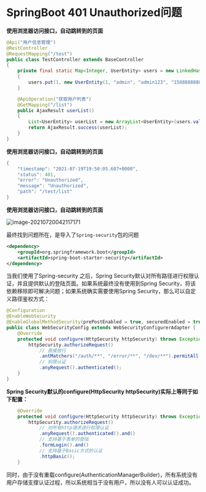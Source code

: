 # SpringBoot 401 Unauthorized问题

**使用浏览器访问接口，自动跳转到的页面**

```java
@Api("用户信息管理")
@RestController
@RequestMapping("/test")
public class TestController extends BaseController
{
    private final static Map<Integer, UserEntity> users = new LinkedHashMap<Integer, UserEntity>();
    {
        users.put(1, new UserEntity(1, "admin", "admin123", "15888888888"));
    }

    @ApiOperation("获取用户列表")
    @GetMapping("/list")
    public AjaxResult userList()
    {
        List<UserEntity> userList = new ArrayList<UserEntity>(users.values());
        return AjaxResult.success(userList);
    }
}
```

**使用浏览器访问接口，自动跳转到的页面**

```java
{
    "timestamp": "2021-07-19T19:50:05.607+0000",
    "status": 401,
    "error": "Unauthorized",
    "message": "Unauthorized",
    "path": "/test/list"
}
```

**使用浏览器访问接口，自动跳转到的页面**

![image-20210720042117171](https://cdn.jsdelivr.net/gh/liuhuanhuan963019/blogPicture/md_photos/SpringBoot401%E9%97%AE%E9%A2%98.png)

最终找到问题所在，是导入了`Spring-security`包的问题

```xml
<dependency>
    <groupId>org.springframework.boot</groupId>
    <artifactId>spring-boot-starter-security</artifactId>
</dependency>
```

当我们使用了Spring-security 之后，Spring Security默认对所有路径进行权限认证，并且提供默认的登陆页面。如果系统最终没有使用到Spring Security，将该依赖移除即可解决问题；如果系统确实需要使用Spring Security，那么可以自定义路径鉴权方式：

```java
@Configuration
@EnableWebSecurity
@EnableGlobalMethodSecurity(prePostEnabled = true, securedEnabled = true)
public class WebSecurityConfig extends WebSecurityConfigurerAdapter {
    @Override
    protected void configure(HttpSecurity httpSecurity) throws Exception {
        httpSecurity.authorizeRequest()              
            // 直接放行
            .antMatchers("/auth/**", "/error/**", "/dev/**").permitAll()
            // 权限认证
            .anyRequest().authenticated();
    }
}

```

**Spring Security默认的configure(HttpSecurity httpSecurity)实际上等同于如下配置：**

```java
    @Override
    protected void configure(HttpSecurity httpSecurity) throws Exception {
        httpSecurity.authorizeRequest()
            // 对所有http请求进行权限认证
            .anyRequest().authenticated().and()
            // 支持基于表单的登陆
            .formLogin().and()
            // 支持基于Basic方式的认证
            .httpBasic();
    }
```

同时，由于没有重载configure(AuthenticationManagerBuilder)，所有系统没有用户存储支撑认证过程，所以系统相当于没有用户，所以没有人可以认证成功。
